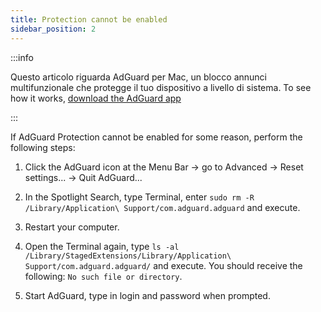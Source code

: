 ```yaml
---
title: Protection cannot be enabled
sidebar_position: 2
---
```


:::info

Questo articolo riguarda AdGuard per Mac, un blocco annunci multifunzionale che protegge il tuo dispositivo a livello di sistema. To see how it works, [download the AdGuard app](https://agrd.io/download-kb-adblock)

:::

If AdGuard Protection cannot be enabled for some reason, perform the following steps:

1. Click the AdGuard icon at the Menu Bar → go to Advanced → Reset settings... → Quit AdGuard...

2. In the Spotlight Search, type Terminal, enter `sudo rm -R /Library/Application\ Support/com.adguard.adguard` and execute.

3. Restart your computer.

4. Open the Terminal again, type `ls -al /Library/StagedExtensions/Library/Application\ Support/com.adguard.adguard/` and execute. You should receive the following: `No such file or directory`.

5. Start AdGuard, type in login and password when prompted.
